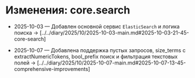 # Изменения: core.search

- 2025-10-03 — Добавлен основной сервис `ElasticSearch` и логика поиска → [../../diary/2025/10/2025-10-03-main.md#2025-10-03-21-45-core-search]

- 2025-10-07 — Добавлена поддержка пустых запросов, size_terms с extractNumericTokens, bool_prefix поиск и фильтрация текстовых полей → [../../diary/2025/10/2025-10-07-main.md#2025-10-07-13-45-comprehensive-improvements]


